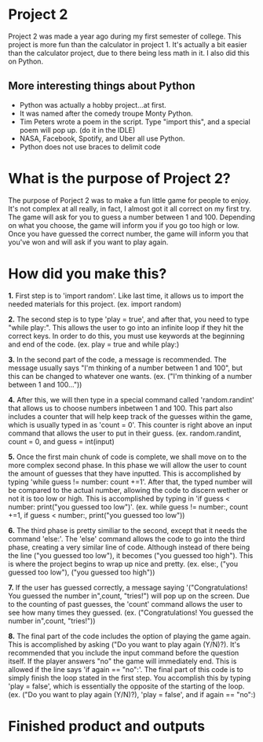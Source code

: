 # Project 2

Project 2 was made a year ago during my first semester of college. This project is more fun than the calculator in project 1. It's actually a bit easier than
the calculator project, due to there being less math in it. I also did this on Python.


## More interesting things about Python

- Python was actually a hobby project...at first.
- It was named after the comedy troupe Monty Python.
- Tim Peters wrote a poem in the script. Type "import this", and a special poem will pop up. (do it in the IDLE)
- NASA, Facebook, Spotify, and Uber all use Python.
- Python does not use braces to delimit code

# What is the purpose of Project 2?

The purpose of Porject 2 was to make a fun little game for people to enjoy. It's not complex at all really, in fact, I almost got it all correct on my first try. The game
will ask for you to guess a number between 1 and 100. Depending on what you choose, the game will inform you if you go too high or low. Once you have guessed the correct 
number, the game will inform you that you've won and will ask if you want to play again.

# How did you make this?

**1.** First step is to 'import random'. Like last time, it allows us to import the needed materials for this project.
(ex. import random)

**2.** The second step is to type 'play = true', and after that, you need to type "while play:". This allows the user to go into an infinite loop if they hit the correct
keys. In order to do this, you must use keywords at the beginning and end of the code. 
(ex. play = true and while play:)

**3.** In the second part of the code, a message is recommended. The message usually says "I'm thinking of a number between 1 and 100", but this can be changed to whatever one wants. 
(ex. ("I'm thinking of a number between 1 and 100..."))

**4.** After this, we will then type in a special command called 'random.randint' that allows us to choose numbers inbetween 1 and 100. This part also includes a counter that will help keep track of the guesses within the game, which is usually typed in as 'count = 0'. This counter is right above an input command that allows the user to put in their guess. 
(ex. random.randint, count = 0, and guess = int(input)

**5.** Once the first main chunk of code is complete, we shall move on to the more complex second phase. In this phase we will allow the user to count the amount of guesses 
that they have inputted. This is accomplished by typing 'while guess != number: count +=1'. After that, the typed number will be compared to the actual number, allowing the code to discern wether or not it is too low or high. This is accomplished by typing in 'if guess < number: print("you guessed too low")'.
(ex. while guess != number:, count +=1, if guess < number:, print("you guessed too low"))

**6.** The third phase is pretty similiar to the second, except that it needs the command 'else:'. The 'else' command allows the code to go into the third phase, creating a very similar line of code. Although instead of there being the line ("you guessed too low"), it becomes ("you guessed too high"). This is where the project begins to wrap up nice and pretty. 
(ex. else:, ("you guessed too low"), ("you guessed too high"))

**7.** If the user has guessed correctly, a message saying '("Congratulations! You guessed the number in",count, "tries!") will pop up on the screen. Due to the counting of past guesses, the 'count' command allows the user to see how many times they guessed. 
(ex. ("Congratulations! You guessed the number in",count, "tries!"))

**8.** The final part of the code includes the option of playing the game again. This is accomplished by asking ("Do you want to play again (Y/N)?). It's recommended that you include the input command before the question itself. If the player answers "no" the game will immediately end. This is allowed if the line says 'if again == "no":'. The final part of this code is to simply finish the loop stated in the first step. You accomplish this by typing 'play = false', which is essentially the opposite of the starting of the loop.
(ex. ("Do you want to play again (Y/N)?), 'play = false', and if again == "no":)

# Finished product and outputs




 
